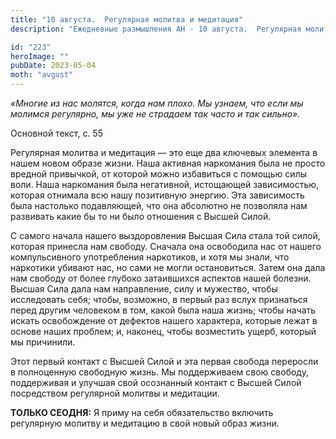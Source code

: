 ```yaml
---
title: "10 августа.  Регулярная молитва и медитация"
description: "Ежедневные размышления АН - 10 августа.  Регулярная молитва и медитация"

id: "223"
heroImage: ""
pubDate: 2023-05-04
moth: "avgust"
---
```


_«Многие из нас молятся, когда нам плохо. Мы узнаем, что если мы молимся
регулярно, мы уже не страдаем так часто и так сильно»._

Основной текст, с. 55

Регулярная молитва и медитация — это еще два ключевых элемента в нашем новом
образе жизни. Наша активная наркомания была не просто вредной привычкой, от
которой можно избавиться с помощью силы воли. Наша наркомания была негативной,
истощающей зависимостью, которая отнимала всю нашу позитивную энергию. Эта
зависимость была настолько подавляющей, что она абсолютно не позволяла нам
развивать какие бы то ни было отношения с Высшей Силой.

С самого начала нашего выздоровления Высшая Сила стала той силой, которая
принесла нам свободу. Сначала она освободила нас от нашего компульсивного
употребления наркотиков, и хотя мы знали, что наркотики убивают нас, но сами
не могли остановиться. Затем она дала нам свободу от более глубоко затаившихся
аспектов нашей болезни. Высшая Сила дала нам направление, силу и мужество,
чтобы исследовать себя; чтобы, возможно, в первый раз вслух признаться перед
другим человеком в том, какой была наша жизнь; чтобы начать искать
освобождение от дефектов нашего характера, которые лежат в основе наших
проблем; и, наконец, чтобы возместить ущерб, который мы причинили.

Этот первый контакт с Высшей Силой и эта первая свобода переросли в
полноценную свободную жизнь. Мы поддерживаем свою свободу, поддерживая и
улучшая свой осознанный контакт с Высшей Силой посредством регулярной молитвы
и медитации.

**ТОЛЬКО СЕОДНЯ:** Я приму на себя обязательство включить регулярную молитву и
медитацию в свой новый образ жизни.
